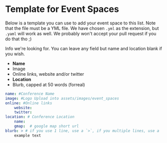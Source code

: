 # Template for Event Spaces

Below is a template you can use to add your event space to this list. Note that the file must be a YML file. We have chosen `.yml` as the extension, but `.yaml` will work as well. We probably won't accept your pull request if you do that tho ;)

Info we're looking for. You can leave any field but name and location blank if you wish.

- **Name**
- Image
- Online links, website and/or twitter
- **Location**
- Blurb, capped at 50 words (forreal)

````yaml
name: #Conference Name
image: #Logo Upload into assets/images/event_spaces
online: #Online links
    website: 
    twitter:  
location: # Conference Location
    name: 
    gmap:  # google map short url
blurb: > # if you use 1 line, use a `>`, if you multiple lines, use a `|` here, then ensure that you indent! good yaml syntax.
    example text
````
